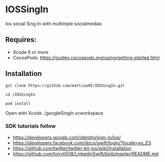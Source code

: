 # IOSSingIn
Ios social Sing In with multimple socialmedias

## Requires:

- Xcode 9 or more
- CocoaPods: https://guides.cocoapods.org/using/getting-started.html

## Installation

`git clone https://github.com/mattiaa95/IOSSingIn.git`

`cd /IOSSingIn`

`pod install`

Open with Xcode ./googleSingIn.xcworkspace

### SDK tutorials follow

- https://developers.google.com/identity/sign-in/ios/ 
- https://developers.facebook.com/docs/swift/login/?locale=es_ES
- https://github.com/twitter/twitter-kit-ios/wiki/Installation
- https://github.com/tonyli508/LinkedinSwift/blob/master/README.md
